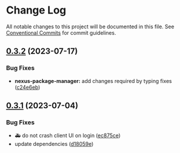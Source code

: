 # Change Log

All notable changes to this project will be documented in this file.
See [Conventional Commits](https://conventionalcommits.org) for commit guidelines.

## [0.3.2](https://github.com/keneanung/nexus-package-manager/compare/@keneanung/nexus-package-manager@0.3.1...@keneanung/nexus-package-manager@0.3.2) (2023-07-17)

### Bug Fixes

- **nexus-package-manager:** add changes required by typing fixes ([c24e6eb](https://github.com/keneanung/nexus-package-manager/commit/c24e6eb5bd15c0a922def7773c1456d9a645a3b6))

## [0.3.1](https://github.com/keneanung/nexus-package-manager/compare/@keneanung/nexus-package-manager@0.3.0...@keneanung/nexus-package-manager@0.3.1) (2023-07-04)

### Bug Fixes

- :ambulance: do not crash client UI on login ([ec875ce](https://github.com/keneanung/nexus-package-manager/commit/ec875ce334e4f591af2081e5671a94447d6045c5))
- update dependencies ([d18059e](https://github.com/keneanung/nexus-package-manager/commit/d18059eba86605e023d44989a6b0e731f6e25173))
